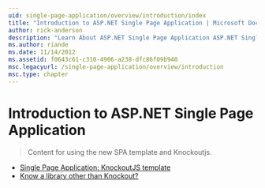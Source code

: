 ```yaml
---
uid: single-page-application/overview/introduction/index
title: "Introduction to ASP.NET Single Page Application | Microsoft Docs"
author: rick-anderson
description: "Learn About ASP.NET Single Page Application ASP.NET Single Page Application (SPA) helps you build applications that include significant client-side interacti..."
ms.author: riande
ms.date: 11/14/2012
ms.assetid: f0643c61-c310-4906-a238-dfc86f09b940
msc.legacyurl: /single-page-application/overview/introduction
msc.type: chapter
---
```

# Introduction to ASP.NET Single Page Application

> Content for using the new SPA template and Knockoutjs.


- [Single Page Application: KnockoutJS template](knockoutjs-template.md)
- [Know a library other than Knockout?](other-libraries.md)
